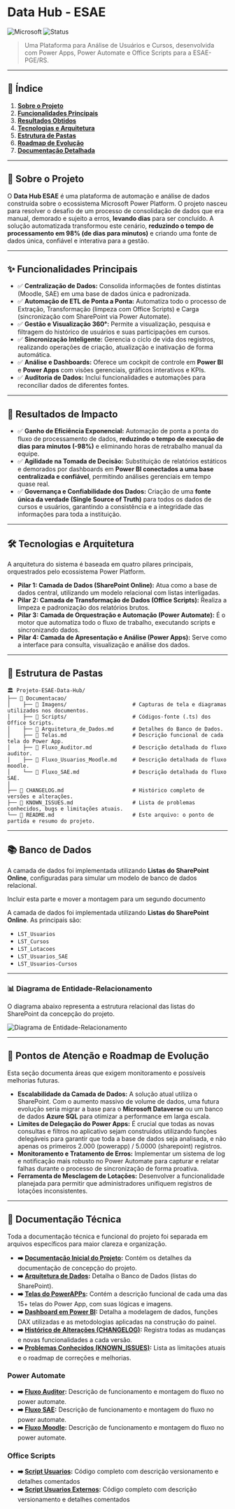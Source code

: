 # Data Hub - ESAE

![Microsoft](https://img.shields.io/badge/Microsoft-Power%20Platform-blue)
![Status](https://img.shields.io/badge/Status-Em%20Desenvolvimento-yellow)

> Uma Plataforma para Análise de Usuários e Cursos, desenvolvida com Power Apps, Power Automate e Office Scripts para a ESAE-PGE/RS.

---

## 📖 Índice

1.  [**Sobre o Projeto**](#-sobre-o-projeto)
2.  [**Funcionalidades Principais**](#-funcionalidades-principais)
3.  [**Resultados Obtidos**](#-resultados-obtidos)
4.  [**Tecnologias e Arquitetura**](#-tecnologias-e-arquitetura)
5.  [**Estrutura de Pastas**](#-estrutura-de-pastas)
6.  [**Roadmap de Evolução**](#-pontos-de-atenção-e-roadmap-de-evolução)
7.  [**Documentação Detalhada**](#-documentação-detalhada)


---

## 🎯 Sobre o Projeto

O **Data Hub ESAE** é uma plataforma de automação e análise de dados construída sobre o ecossistema Microsoft Power Platform. O projeto nasceu para resolver o desafio de um processo de consolidação de dados que era manual, demorado e sujeito a erros, **levando dias** para ser concluído. A solução automatizada transformou este cenário, **reduzindo o tempo de processamento em 98% (de dias para minutos)** e criando uma fonte de dados única, confiável e interativa para a gestão.

---

## ✨ Funcionalidades Principais

* ✅ **Centralização de Dados:** Consolida informações de fontes distintas (Moodle, SAE) em uma base de dados única e padronizada.
* ✅ **Automação de ETL de Ponta a Ponta:** Automatiza todo o processo de Extração, Transformação (limpeza com Office Scripts) e Carga (sincronização com SharePoint via Power Automate).
* ✅ **Gestão e Visualização 360°:** Permite a visualização, pesquisa e filtragem do histórico de usuários e suas participações em cursos.
* ✅ **Sincronização Inteligente:** Gerencia o ciclo de vida dos registros, realizando operações de criação, atualização e inativação de forma automática.
* ✅ **Análise e Dashboards:** Oferece um cockpit de controle em **Power BI** e **Power Apps** com visões gerenciais, gráficos interativos e KPIs.
* ✅ **Auditoria de Dados:** Inclui funcionalidades e automações para reconciliar dados de diferentes fontes.

---

## 🚀 Resultados de Impacto

* ✅ **Ganho de Eficiência Exponencial:** Automação de ponta a ponta do fluxo de processamento de dados, **reduzindo o tempo de execução de dias para minutos (-98%)** e eliminando horas de retrabalho manual da equipe.
* ✅ **Agilidade na Tomada de Decisão:** Substituição de relatórios estáticos e demorados por dashboards em **Power BI conectados a uma base centralizada e confiável**, permitindo análises gerenciais em tempo quase real.
* ✅ **Governança e Confiabilidade dos Dados:** Criação de uma **fonte única da verdade (Single Source of Truth)** para todos os dados de cursos e usuários, garantindo a consistência e a integridade das informações para toda a instituição.

---

## 🛠️ Tecnologias e Arquitetura

A arquitetura do sistema é baseada em quatro pilares principais, orquestrados pelo ecossistema Power Platform.

* **Pilar 1: Camada de Dados (SharePoint Online):** Atua como a base de dados central, utilizando um modelo relacional com listas interligadas.
* **Pilar 2: Camada de Transformação de Dados (Office Scripts):** Realiza a limpeza e padronização dos relatórios brutos.
* **Pilar 3: Camada de Orquestração e Automação (Power Automate):** É o motor que automatiza todo o fluxo de trabalho, executando scripts e sincronizando dados.
* **Pilar 4: Camada de Apresentação e Análise (Power Apps):** Serve como a interface para consulta, visualização e análise dos dados.

---

## 📁 Estrutura de Pastas

```
🏛️ Projeto-ESAE-Data-Hub/
├── 📁 Documentacao/
│    ├── 📁 Imagens/                     # Capturas de tela e diagramas utilizados nos documentos.
│    ├── 📁 Scripts/                     # Códigos-fonte (.ts) dos Office Scripts.
│    ├── 📜 Arquitetura_de_Dados.md      # Detalhes do Banco de Dados.
│    ├── 📜 Telas.md                     # Descrição funcional de cada tela do Power App.
│    ├── 📜 Fluxo_Auditor.md             # Descrição detalhada do fluxo auditor.
│    ├── 📜 Fluxo_Usuarios_Moodle.md     # Descrição detalhada do fluxo moodle.
│    └── 📜 Fluxo_SAE.md                 # Descrição detalhada do fluxo SAE.
│
├── 📜 CHANGELOG.md                      # Histórico completo de versões e alterações.
├── 📜 KNOWN_ISSUES.md                   # Lista de problemas conhecidos, bugs e limitações atuais.
└── 📜 README.md                         # Este arquivo: o ponto de partida e resumo do projeto.
```

---

## 📚 Banco de Dados

A camada de dados foi implementada utilizando **Listas do SharePoint Online**, configuradas para simular um modelo de banco de dados relacional.

Incluir esta parte e mover a montagem para um segundo documento

A camada de dados foi implementada utilizando **Listas do SharePoint Online**. As principais são:

* `LST_Usuarios`
* `LST_Cursos`
* `LST_Lotacoes`
* `LST_Usuarios_SAE`
* `LST_Usuarios-Cursos`

---

### 📊 Diagrama de Entidade-Relacionamento

O diagrama abaixo representa a estrutura relacional das listas do SharePoint da concepção do projeto.

![Diagrama de Entidade-Relacionamento](Documentacao/Imagens/diagrama-entidade-relacionamento.png)

---

## 🎯 Pontos de Atenção e Roadmap de Evolução

Esta seção documenta áreas que exigem monitoramento e possíveis melhorias futuras.

* **Escalabilidade da Camada de Dados:** A solução atual utiliza o SharePoint. Com o aumento massivo de volume de dados, uma futura evolução seria migrar a base para o **Microsoft Dataverse** ou um banco de dados **Azure SQL** para otimizar a performance em larga escala.
* **Limites de Delegação do Power Apps:** É crucial que todas as novas consultas e filtros no aplicativo sejam construídos utilizando funções delegáveis para garantir que toda a base de dados seja analisada, e não apenas os primeiros 2.000 (powerapp) / 5.0000 (sharepoint) registros.
* **Monitoramento e Tratamento de Erros:** Implementar um sistema de log e notificação mais robusto no Power Automate para capturar e relatar falhas durante o processo de sincronização de forma proativa.
* **Ferramenta de Mesclagem de Lotações:** Desenvolver a funcionalidade planejada para permitir que administradores unifiquem registros de lotações inconsistentes.

---

## 📄 Documentação Técnica

Toda a documentação técnica e funcional do projeto foi separada em arquivos específicos para maior clareza e organização.

* **➡️ [Documentação Inicial do Projeto](./Documentacao/projeto_inicial_esae_data_hub.pdf):** Contém os detalhes da documentação de concepção do projeto.
* **➡️ [Arquitetura de Dados](./Documentacao/Arquitetura_de_dados.md):** Detalha o Banco de Dados (listas do SharePoint).
* **➡️ [Telas do PowerAPPs](./Documentacao/Telas_do_aplicativo.md):** Contém a descrição funcional de cada uma das 15+ telas do Power App, com suas lógicas e imagens.
* **➡️ [Dashboard em Power BI](./Documentacao/Dashboard_-_Power_BI.md):** Detalha a modelagem de dados, funções DAX utilizadas e as metodologias aplicadas na construção do painel.
* **➡️ [Histórico de Alterações (CHANGELOG)](./CHANGELOG.md):** Registra todas as mudanças e novas funcionalidades a cada versão.
* **➡️ [Problemas Conhecidos (KNOWN_ISSUES)](./KNOWN_ISSUES.md):** Lista as limitações atuais e o roadmap de correções e melhorias.

### Power Automate
* **➡️ [Fluxo Auditor](./Documentacao/Fluxo_Auditor.md):** Descrição de funcionamento e montagem do fluxo no power automate.
* **➡️ [Fluxo SAE](./Documentacao/Fluxo_SAE.md):** Descrição de funcionamento e montagem do fluxo no power automate.
* **➡️ [Fluxo Moodle](./Documentacao/Fluxo_Moodle.md):** Descrição de funcionamento e montagem do fluxo no power automate.

### Office Scripts
* **➡️ [Script Usuarios](./Documentacao/PA-Usuarios-v2.ts):** Código completo com descrição versionamento e detalhes comentados
* **➡️ [Script Usuarios Externos](./Documentacao/Scripts/PA-SAE-CGAJAPDI-Servidores-v2.ts):** Código completo com descrição versionamento e detalhes comentados

